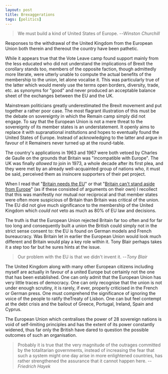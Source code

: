 ```yaml
---
layout: post 
title: Brexaggerations
tags: [politics]
---
```


> We must build a kind of United States of Europe.
> --<cite>Winston Churchill</cite>

Responses to the withdrawal of the United Kingdom from the European Union both therein and thereout the country have been pathetic.

While it appears true that the Vote Leave camp found support mainly from the less educated who did not understand the implications of Brexit the corollary stands too, members of the opposite faction, though admittedly more literate, were utterly unable to compute the actual benefits of the membership to the union, let alone vocalise it. This was particularly true of the latter which would merely use the terms open borders, diversity, trade, etc. as synonyms for "good" and never produced an acceptable balance sheet of the exchanges between the EU and the UK.

Mainstream politicians greatly underestimated the Brexit movement and put together a rather poor case. The most flagrant illustration of this must be the debate on sovereignty in which the Remain camp simply did not engage. To say that the European Union is not a mere threat to the sovereignty of its member states is an understatement. It openly aims to replace it with supranational institutions and hopes to eventually found the United States of Europe. Instead of acknowledging to the latter and argue in favour of it Remainers never turned up at the round-table.

The country's applications in 1963 and 1967 were both vetoed by Charles de Gaulle on the grounds that Britain was "incompatible with Europe". The UK was finally *allowed to* join in 1973, a whole decade after its first plea, and they were met by an already well-acquainted group of nations who, it must be said, perceived them as insincere supporters of their pet project.

When I read that "[Britain needs the EU](http://www.nytimes.com/2016/03/04/opinion/boris-johnson-britain-europe-brexit.html?_r=0)" or that "[Britain can't stand aside from Europe](http://www.dailymail.co.uk/debate/article-3543962/History-teaches-T-stand-aside-Europe-Wellington-Churchill-yes-Lady-Thatcher-confirm.html)" (as if these consisted of arguments on their own) I recollect that this was manifestly nor mutual nor reciprocal and that member states were often more suspicious of Britain than Britain was critical of the union. The EU did not give much significance to the membership of the United Kingdom which *could not* veto as much as 80% of EU law and decisions. 

The truth is that the European Union rejected Britain far too often and for far too long and consequently built a union the British could simply not in the strict sense consent to: the EU is found on German models and French bureaucracy. Was Britain let in earlier the European Union would look much different and Britain would play a key role within it. Tony Blair perhaps takes it a step too far but he sures hints at the issue. 

> Our problem with the EU is that we didn't invent it.
> --<cite>Tony Blair</cite> 

The United Kingdom along with many other European citizens including myself are actually in favour of a united Europe but certainly not the one that has been established. One can only admit that the European Union has very little traces of democracy. One can only recognise that the union is not under enough scrutiny, it is rarely, if ever, properly criticised in the French or German press. One must comprehend the significance of ignoring the voice of the people to ratify theTreaty of Lisbon. One can but feel contempt at the debt crisis and the bailout of Greece, Portugal, Ireland, Spain and Cyprus. 

The European Union which centralises the power of 28 sovereign nations is void of self-limiting principles and has the extent of its power constantly widened, thus far only the British have dared to question the possible outcomes of such an organisation. 

> Probably it is true that the very magnitude of the outrages committed by the totalitarian governments, instead of increasing the fear that such a system might one day arise in more enlightened countries, has rather strengthened the assurance that it cannot happen here.
> --<cite>Friedrich Hayek</cite>